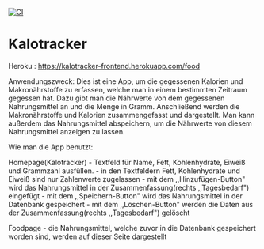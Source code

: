 [![CI](https://github.com/HIStudiosEU/Kalotracker/actions/workflows/ci.yml/badge.svg)](https://github.com/HIStudiosEU/Kalotracker/actions/workflows/ci.yml)
# Kalotracker
Heroku : https://kalotracker-frontend.herokuapp.com/food

Anwendungszweck:
Dies ist eine App, um die gegessenen Kalorien und Makronährstoffe zu erfassen, welche man in einem bestimmten Zeitraum gegessen hat. Dazu gibt man die Nährwerte von dem gegessenen Nahrungsmittel an und die Menge in Gramm. Anschließend werden die Makronährstoffe und Kalorien zusammengefasst und dargestellt. Man kann außerdem das Nahrungsmittel abspeichern, um die Nährwerte von diesem Nahrungsmittel anzeigen zu lassen.

Wie man die App benutzt:

Homepage(Kalotracker) - Textfeld für Name, Fett, Kohlenhydrate, Eiweiß und Grammzahl ausfüllen.
                      - in den Textfeldern Fett, Kohlenhydrate und Eiweiß sind nur Zahlenwerte zugelassen
                      - mit dem ,,Hinzufügen-Button" wird das Nahrungsmittel in der Zusammenfassung(rechts ,,Tagesbedarf") eingefügt
                      - mit dem ,,Speichern-Button" wird das Nahrungsmittel in der Datenbank gespeichert
                      - mit dem ,,Löschen-Button" werden die Daten aus der Zusammenfassung(rechts ,,Tagesbedarf") gelöscht
              
Foodpage  - die Nahrungsmittel, welche zuvor in die Datenbank gespeichert worden sind, werden auf dieser Seite dargestellt
